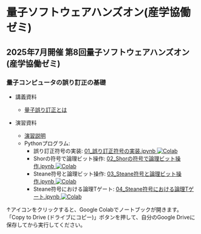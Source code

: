 # 量子ソフトウェアハンズオン(産学協働ゼミ)

## 2025年7月開催 第8回量子ソフトウェアハンズオン(産学協働ゼミ)

### 量子コンピュータの誤り訂正の基礎

* 講義資料
  * [量子誤り訂正とは](量子誤り訂正とは.pdf)
  
* 演習資料
  * [演習説明](00_演習説明.pdf)
  * Pythonプログラム:
      * 誤り訂正符号の実装: [01\_誤り訂正符号の実装.ipynb ![Colab](https://colab.research.google.com/assets/colab-badge.svg)](https://colab.research.google.com/github/utokyo-qsw/joint-seminar/blob/main/202507/01_%E8%AA%A4%E3%82%8A%E8%A8%82%E6%AD%A3%E7%AC%A6%E5%8F%B7%E3%81%AE%E5%AE%9F%E8%A3%85.ipynb)
      * Shorの符号で論理ビット操作: [02\_Shorの符号で論理ビット操作.ipynb ![Colab](https://colab.research.google.com/assets/colab-badge.svg)](https://colab.research.google.com/github/utokyo-qsw/joint-seminar/blob/main/202507/02_Shor%E3%81%AE%E7%AC%A6%E5%8F%B7%E3%81%A7%E8%AB%96%E7%90%86%E3%83%93%E3%83%83%E3%83%88%E6%93%8D%E4%BD%9C.ipynb)
      * Steane符号と論理ビット操作: [03\_Steane符号と論理ビット操作.ipynb ![Colab](https://colab.research.google.com/assets/colab-badge.svg)](https://colab.research.google.com/github/utokyo-qsw/joint-seminar/blob/main/202507/03_Steane%E7%AC%A6%E5%8F%B7%E3%81%A8%E8%AB%96%E7%90%86%E3%83%93%E3%83%83%E3%83%88%E6%93%8D%E4%BD%9C.ipynb)
      * Steane符号における論理Tゲート: [04\_Steane符号における論理Tゲート.ipynb ![Colab](https://colab.research.google.com/assets/colab-badge.svg)](https://colab.research.google.com/github/utokyo-qsw/joint-seminar/blob/main/202507/04_Steane%E7%AC%A6%E5%8F%B7%E3%81%AB%E3%81%8A%E3%81%91%E3%82%8B%E8%AB%96%E7%90%86T%E3%82%B2%E3%83%BC%E3%83%88.ipynb)
  
↑アイコンをクリックすると、Google Colabでノートブックが開きます。「Copy to  Drive (ドライブにコピー)」ボタンを押して、自分のGoogle Driveに保存してから実行してください。
